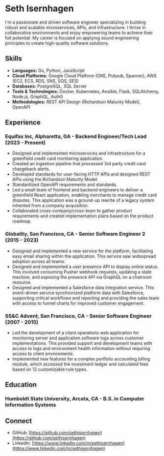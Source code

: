 # Seth Isernhagen

I'm a passionate and driven software engineer specializing in building robust and scalable microservices, APIs, and infrastructure.  I thrive in collaborative environments and enjoy empowering teams to achieve their full potential. My career is focused on applying sound engineering principles to create high-quality software solutions.

## Skills

* **Languages:** Go, Python, JavaScript
* **Cloud Platforms:** Google Cloud Platform (GKE, Pubsub, Spanner), AWS (EC2, ECS, RDS, SNS, SQS, SES)
* **Databases:** PostgreSQL, SQL Server
* **Tools & Technologies:** Docker, Kubernetes, Ansible, Flask, SQLAlchemy, Node.js, GraphQL, Auth0
* **Methodologies:** REST API Design (Richardson Maturity Model), OpenAPI

## Experience

### Equifax Inc, Alpharetta, GA - Backend Engineer/Tech Lead (2023 - Present)

* Designed and implemented microservices and infrastructure for a greenfield credit card monitoring application.
* Created an ingestion pipeline that processed 3rd party credit card chargeback alerts.
* Developed standards for user-facing HTTP APIs and designed REST APIs using the Richardson Maturity Model.
* Standardized OpenAPI requirements and standards.
* Led a small team of frontend and backend engineers to deliver a greenfield React application, enabling merchants to manage credit card disputes. This application was a ground-up rewrite of a legacy system inherited from a company acquisition.
* Collaborated cross-company/cross-team to gather product requirements and created implementation plans based on the product roadmap.

### Globality, San Francisco, CA - Senior Software Engineer 2 (2015 - 2023)

* Designed and implemented a new service for the platform, facilitating easy email sharing within the application. This service saw widespread adoption across all teams.
* Designed and implemented a user presence API to display online status. This involved consuming Pusher webhook requests, updating a state machine, and exposing the presence API via GraphQL on a chatroom resource.
* Designed and implemented a Salesforce data integration service. This event-driven service synchronized platform data with Salesforce, supporting critical workflows and reporting and providing the sales team with access to funnel charts for improved customer engagement.

### SS&C Advent, San Francisco, CA - Senior Software Engineer (2007 - 2015)

* Led the development of a client operations web application for monitoring server and application software logs across customer implementations. This provided support and development teams with access to logs and environment health information without requiring access to client environments.
* Implemented new features for a complex portfolio accounting billing module, which accessed the investment ledger and calculated fees based on 12 customizable rule types.

## Education

### Humboldt State University, Arcata, CA - B.S. in Computer Information Systems

## Connect

* GitHub: [https://github.com/sethisernhagen](https://github.com/sethisernhagen)
* LinkedIn: [https://www.linkedin.com/in/sethisernhagen](https://www.linkedin.com/in/sethisernhagen)
